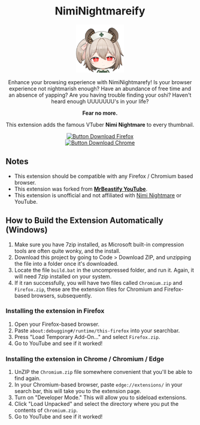 <div align = center>

# NimiNightmareify

![Nimi Nightmare](https://github.com/Zeppelins-Forever/NimiNightmareify-Youtube/blob/main/icon.png?raw=true)

Enhance your browsing experience with NimiNightmarefy! 
Is your browser experience not nightmarish enough? 
Have an abundance of free time and an absence of yapping? 
Are you having trouble finding your oshi? 
Haven't heard enough UUUUUUU's in your life?

**Fear no more.**

This extension adds the famous VTuber 
**Nimi Nightmare** to every thumbnail.

[![Button Download Firefox]][Download Firefox]  
[![Button Download Chrome]][Download Chrome]

</div>

## Notes

- This extension should be compatible with any Firefox / Chromium based browser.
- This extension was forked from **[MrBeastify YouTube](https://github.com/MagicJinn/MrBeastify-Youtube/tree/main)**.
- This extension is unofficial and not affiliated with [Nimi Nightmare](https://www.youtube.com/@niminightmare) or YouTube.

## How to Build the Extension Automatically (Windows)

1. Make sure you have 7zip installed, as Microsoft built-in compression tools are often quite wonky, and the install.
2. Download this project by going to Code > Download ZIP, and unzipping the file into a folder once it's downloaded.
3. Locate the file `build.bat` in the uncompressed folder, and run it. Again, it will need 7zip installed on your system.
4. If it ran successfully, you will have two files called `Chromium.zip` and `Firefox.zip`, these are the extension files for Chromium and Firefox-based browsers, subsequently.

### Installing the extension in Firefox
1. Open your Firefox-based browser.
2. Paste `about:debugging#/runtime/this-firefox` into your searchbar.
3. Press "Load Temporary Add-On..." and select `Firefox.zip`.
4. Go to YouTube and see if it worked!

### Installing the extension in Chrome / Chromium / Edge
1. UnZIP the `Chromium.zip` file somewhere convenient that you'll be able to find again.
2. In your Chromium-based browser, paste `edge://extensions/` in your search bar, this will take you to the extension page.
3. Turn on "Developer Mode." This will allow you to sideload extensions.
4. Click "Load Unpacked" and select the directory where you put the contents of `Chromium.zip`.
5. Go to YouTube and see if it worked!

<!----------------------------------------------------------------------------->

[Button Download Firefox]: https://img.shields.io/badge/Firefox-FF7139?style=for-the-badge&logoColor=white&logo=Firefox
[Button Download Chrome]: https://img.shields.io/badge/Chrome-4285F4?style=for-the-badge&logoColor=white&logo=GoogleChrome


[Download Firefox]: https://addons.mozilla.org/en-US/firefox/addon/youtube-niminightmareify/
[Download Chrome]: https://chromewebstore.google.com/detail/youtube-niminightmareify/bbahnmbbdlijjcpoabmlolamkbeifjgj

